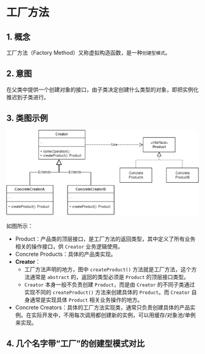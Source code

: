 # 工厂方法
## 1. 概念
工厂方法（Factory Method）又称虚拟构造函数，是一种`创建型模式`。

## 2. 意图
在父类中提供一个创建对象的接口，由子类决定创建什么类型的对象，即把实例化推迟到子类进行。

## 3. 类图示例
![FactoryMethod](../../resource/design_pattern/factorymethod.drawio.png)

如图所示：
* Product：产品类的顶层接口，是工厂方法的返回类型，其中定义了所有业务相关的操作接口，供 `Creator` 业务逻辑使用。
* Concrete Products：具体的产品类实现。
* **Creator**：
  * 工厂方法声明的地方，图中 `createProduct()` 方法就是工厂方法，这个方法通常是 `abstract` 的，返回的类型必须是 `Product` 的顶层接口类型。
  * `Creator` 本身一般不负责创建 `Product`，而是由 `Creator` 的不同子类通过实现不同的 `createProduct()` 方法来创建具体的 `Product`。而 `Creator` 自身通常是实现具体 `Product` 相关业务操作的地方。
* Concrete Creators：具体的工厂方法实现类，通常只负责创建具体的产品实例。在实际开发中，不用每次调用都创建新的实例，可以用缓存/对象池/单例来实现。

## 4. 几个名字带“工厂”的创建型模式对比
